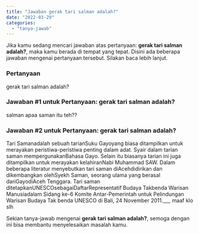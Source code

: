 ```yaml
---
title: "Jawaban gerak tari salman adalah?"
date: "2022-03-29"
categories: 
  - "tanya-jawab"
---
```


Jika kamu sedang mencari jawaban atas pertanyaan: **gerak tari salman adalah?**, maka kamu berada di tempat yang tepat. Disini ada beberapa jawaban mengenai pertanyaan tersebut. Silakan baca lebih lanjut.

### Pertanyaan

gerak tari salman adalah?

### Jawaban #1 untuk Pertanyaan: gerak tari salman adalah?

salman apaa saman itu teh??  
  
  

### Jawaban #2 untuk Pertanyaan: gerak tari salman adalah?

Tari Samanadalah sebuah tarianSuku Gayoyang biasa ditampilkan untuk merayakan peristiwa-peristiwa penting dalam adat. Syair dalam tarian saman mempergunakanBahasa Gayo. Selain itu biasanya tarian ini juga ditampilkan untuk merayakan kelahiranNabi Muhammad SAW. Dalam beberapa literatur menyebutkan tari saman diAcehdidirikan dan dikembangkan olehSyekh Saman, seorang ulama yang berasal dariGayodiAceh Tenggara. Tari saman ditetapkanUNESCOsebagaiDaftarRepresentatif Budaya Takbenda Warisan Manusiadalam Sidang ke-6 Komite Antar-Pemerintah untuk Pelindungan Warisan Budaya Tak benda UNESCO di Bali, 24 November 2011.,,,,, maaf klo slh

Sekian tanya-jawab mengenai **gerak tari salman adalah?**, semoga dengan ini bisa membantu menyelesaikan masalah kamu.
